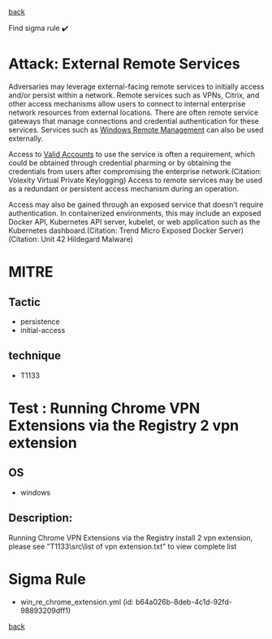 
[back](../index.md)

Find sigma rule :heavy_check_mark: 

# Attack: External Remote Services 

Adversaries may leverage external-facing remote services to initially access and/or persist within a network. Remote services such as VPNs, Citrix, and other access mechanisms allow users to connect to internal enterprise network resources from external locations. There are often remote service gateways that manage connections and credential authentication for these services. Services such as [Windows Remote Management](https://attack.mitre.org/techniques/T1021/006) can also be used externally.

Access to [Valid Accounts](https://attack.mitre.org/techniques/T1078) to use the service is often a requirement, which could be obtained through credential pharming or by obtaining the credentials from users after compromising the enterprise network.(Citation: Volexity Virtual Private Keylogging) Access to remote services may be used as a redundant or persistent access mechanism during an operation.

Access may also be gained through an exposed service that doesn’t require authentication. In containerized environments, this may include an exposed Docker API, Kubernetes API server, kubelet, or web application such as the Kubernetes dashboard.(Citation: Trend Micro Exposed Docker Server)(Citation: Unit 42 Hildegard Malware)

# MITRE
## Tactic
  - persistence
  - initial-access


## technique
  - T1133


# Test : Running Chrome VPN Extensions via the Registry 2 vpn extension
## OS
  - windows


## Description:
Running Chrome VPN Extensions via the Registry install 2 vpn extension, please see "T1133\src\list of vpn extension.txt" to view complete list


# Sigma Rule
 - win_re_chrome_extension.yml (id: b64a026b-8deb-4c1d-92fd-98893209dff1)



[back](../index.md)
